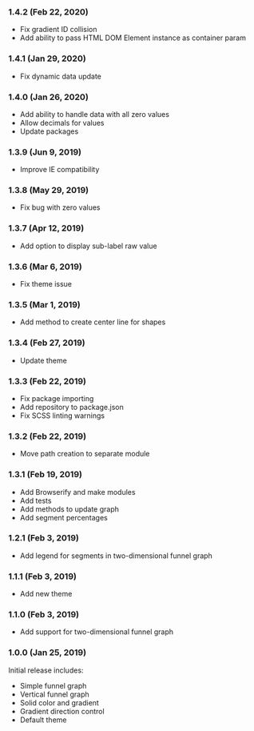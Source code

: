 ### 1.4.2 (Feb 22, 2020)

* Fix gradient ID collision
* Add ability to pass HTML DOM Element instance as container param

### 1.4.1 (Jan 29, 2020)

* Fix dynamic data update

### 1.4.0 (Jan 26, 2020)

* Add ability to handle data with all zero values
* Allow decimals for values
* Update packages

### 1.3.9 (Jun 9, 2019)

* Improve IE compatibility

### 1.3.8 (May 29, 2019)

* Fix bug with zero values

### 1.3.7 (Apr 12, 2019)

* Add option to display sub-label raw value

### 1.3.6 (Mar 6, 2019)

* Fix theme issue

### 1.3.5 (Mar 1, 2019)

* Add method to create center line for shapes

### 1.3.4 (Feb 27, 2019)

* Update theme

### 1.3.3 (Feb 22, 2019)

* Fix package importing
* Add repository to package.json
* Fix SCSS linting warnings

### 1.3.2 (Feb 22, 2019)

* Move path creation to separate module

### 1.3.1 (Feb 19, 2019)

* Add Browserify and make modules
* Add tests
* Add methods to update graph
* Add segment percentages

### 1.2.1 (Feb 3, 2019)

* Add legend for segments in two-dimensional funnel graph

### 1.1.1 (Feb 3, 2019)

* Add new theme

### 1.1.0 (Feb 3, 2019)

* Add support for two-dimensional funnel graph

### 1.0.0 (Jan 25, 2019)

Initial release includes:
* Simple funnel graph
* Vertical funnel graph
* Solid color and gradient
* Gradient direction control
* Default theme
